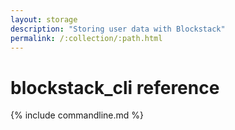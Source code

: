 ```yaml
---
layout: storage
description: "Storing user data with Blockstack"
permalink: /:collection/:path.html
---
```

# blockstack_cli reference

{% include commandline.md %}
